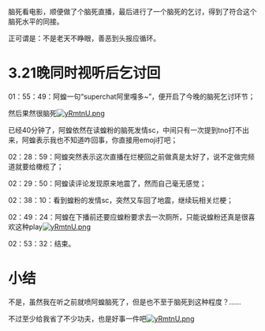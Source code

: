 脑死看电影，顺便做了个脑死直播，最后进行了一个脑死的乞讨，得到了符合这个脑死水平的同接。

正可谓是：不是老天不睁眼，善恶到头报应循环。

# 3.21晚同时视听后乞讨回

01：55：49：阿蝗一句“superchat阿里嘎多~”，便开启了今晚的脑死乞讨环节；

然后果然很脑死[![yRmtnU.png](https://z3.ax1x.com/2021/02/18/yRmtnU.png)](https://imgtu.com/i/yRmtnU)

已经40分钟了，阿蝗依然在读蝗粉的脑死发情sc，中间只有一次提到tno打不出来，阿蝗表示我也不知道咋回事，你直接用emoji打吧；

02：28：59：阿蝗突然表示这次直播在烂梗回之前做真是太好了，说不定做完频道就要给橄榄了；

02：29：50：阿蝗读评论发现原来地震了，然而自己毫无感觉；

02：38：10：看到蝗粉的发情sc，突然又车回了地震，继续玩相关烂梗；

02：49：24：阿蝗在下播前还要应蝗粉要求去一次厕所，只能说蝗粉还真是很喜欢这种play[![yRmtnU.png](https://z3.ax1x.com/2021/02/18/yRmtnU.png)](https://imgtu.com/i/yRmtnU)

02：53：32：结束。

# 小结

不是，虽然我在听之前就喷阿蝗脑死了，但是也不至于脑死到这种程度？……

不过至少给我省了不少功夫，也是好事一件吧[![yRmtnU.png](https://z3.ax1x.com/2021/02/18/yRmtnU.png)](https://imgtu.com/i/yRmtnU)
